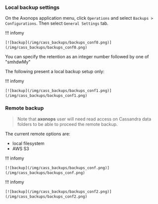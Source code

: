 ###  Local backup settings

On the Axonops application menu, click `Operations` and select `Backups > Configurations`.
Then select `General Settings` tab.

!!! infomy 

    [![backup](/img/cass_backups/backups_conf0.png)](/img/cass_backups/backups_conf0.png)

You can specify the retention as an integer number followed by one of "smhdwMy"

The following present a local backup setup only:

!!! infomy 

    [![backup](/img/cass_backups/backups_conf1.png)](/img/cass_backups/backups_conf1.png)


###  Remote backup 

> Note that **axonops** user will need read access on Cassandra data folders to be able to proceed the remote backup.


The current remote options are:

* local filesystem
* AWS S3

!!! infomy 

    [![backup](/img/cass_backups/backups_conf.png)](/img/cass_backups/backups_conf.png)


!!! infomy 

    [![backup](/img/cass_backups/backups_conf2.png)](/img/cass_backups/backups_conf2.png)
